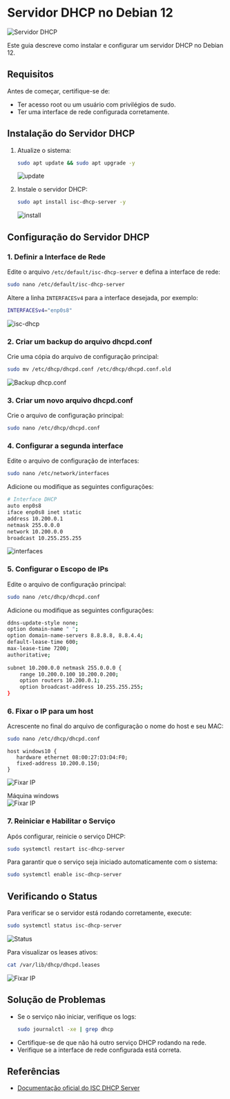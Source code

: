 # Servidor DHCP no Debian 12   
![Servidor DHCP](imagens/DHCP-Server.webp)  

Este guia descreve como instalar e configurar um servidor DHCP no Debian 12. 

## Requisitos
Antes de começar, certifique-se de:
- Ter acesso root ou um usuário com privilégios de sudo.
- Ter uma interface de rede configurada corretamente.

## Instalação do Servidor DHCP
1. Atualize o sistema:
   ```bash
   sudo apt update && sudo apt upgrade -y
   ```
   ![update](imagens/update.png) 
   
2. Instale o servidor DHCP:
   ```bash
   sudo apt install isc-dhcp-server -y
   ```
   ![install](imagens/install-dhcp.png)  
   
## Configuração do Servidor DHCP
### 1. Definir a Interface de Rede
Edite o arquivo `/etc/default/isc-dhcp-server` e defina a interface de rede:
   ```bash
   sudo nano /etc/default/isc-dhcp-server
   ```
   Altere a linha `INTERFACESv4` para a interface desejada, por exemplo:
   ```bash
   INTERFACESv4="enp0s8"
   ```
   ![isc-dhcp](imagens/isc-dhcp-server.png)  
   
### 2. Criar um backup do arquivo dhcpd.conf
Crie uma cópia do arquivo de configuração principal:
   ```bash
   sudo mv /etc/dhcp/dhcpd.conf /etc/dhcp/dhcpd.conf.old
   ```
   ![Backup dhcp.conf](imagens/backupDHCPD.conf.png)  
   
### 3. Criar um novo arquivo dhcpd.conf
Crie o arquivo de configuração principal:
   ```bash
   sudo nano /etc/dhcp/dhcpd.conf
   ```

### 4. Configurar a segunda interface
Edite o arquivo de configuração de interfaces:
   ```bash
   sudo nano /etc/network/interfaces
   ```
   Adicione ou modifique as seguintes configurações:
   ```bash
   # Interface DHCP
   auto enp0s8
   iface enp0s8 inet static
   address 10.200.0.1
   netmask 255.0.0.0
   network 10.200.0.0
   broadcast 10.255.255.255
   ```
   ![interfaces](imagens/interfaces.png)  
   
### 5. Configurar o Escopo de IPs
Edite o arquivo de configuração principal:
   ```bash
   sudo nano /etc/dhcp/dhcpd.conf
   ```
   Adicione ou modifique as seguintes configurações:
   ```bash
   ddns-update-style none;
   option domain-name " ";
   option domain-name-servers 8.8.8.8, 8.8.4.4;
   default-lease-time 600;
   max-lease-time 7200;
   authoritative;
       
   subnet 10.200.0.0 netmask 255.0.0.0 {
       range 10.200.0.100 10.200.0.200;
       option routers 10.200.0.1;
       option broadcast-address 10.255.255.255;      
   }
   ```
   
### 6. Fixar o IP para um host
Acrescente no final do arquivo de configuração o nome do host e seu MAC:
   ```bash
   sudo nano /etc/dhcp/dhcpd.conf
   ```
   ```
   host windows10 {
      hardware ethernet 08:00:27:D3:D4:F0;
      fixed-address 10.200.0.150;
   }
   ```
   ![Fixar IP](imagens/fixed_ip.png) 

Máquina windows  
   ![Fixar IP](imagens/fixedIP.png) 
   
### 7. Reiniciar e Habilitar o Serviço
Após configurar, reinicie o serviço DHCP:
   ```bash
   sudo systemctl restart isc-dhcp-server
   ```
   Para garantir que o serviço seja iniciado automaticamente com o sistema:
   ```bash
   sudo systemctl enable isc-dhcp-server
   ```

## Verificando o Status
Para verificar se o servidor está rodando corretamente, execute:
   ```bash
   sudo systemctl status isc-dhcp-server
   ```
   ![Status](imagens/status.png) 
   
Para visualizar os leases ativos:
   ```bash
   cat /var/lib/dhcp/dhcpd.leases
   ```
   ![Fixar IP](imagens/leases.png)  
   
## Solução de Problemas
- Se o serviço não iniciar, verifique os logs:
  ```bash
  sudo journalctl -xe | grep dhcp
  ```
- Certifique-se de que não há outro serviço DHCP rodando na rede.
- Verifique se a interface de rede configurada está correta.

## Referências
- [Documentação oficial do ISC DHCP Server](https://manpages.debian.org/buster/isc-dhcp-server/dhcpd.conf.5.en.html)



